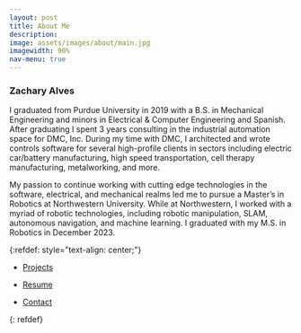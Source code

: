 ```yaml
---
layout: post
title: About Me
description:
image: assets/images/about/main.jpg
imagewidth: 90%
nav-menu: true
---
```


### Zachary Alves

I graduated from Purdue University in 2019 with a B.S. in Mechanical Engineering and minors in Electrical & Computer Engineering and Spanish. After graduating I spent 3 years consulting in the industrial automation space for DMC, Inc. During my time with DMC, I architected and wrote controls software for several high-profile clients in sectors including electric car/battery manufacturing, high speed transportation, cell therapy manufacturing, metalworking, and more.

My passion to continue working with cutting edge technologies in the software, electrical, and mechanical realms led me to pursue a Master’s in Robotics at Northwestern University. While at Northwestern, I worked with a myriad of robotic technologies, including robotic manipulation, SLAM, autonomous navigation, and machine learning. I graduated with my M.S. in Robotics in December 2023.

{:refdef: style="text-align: center;"}
<div class="inner">
    <ul class="actions">
        <li><a href="projects.html" class="button next">Projects</a></li>
    </ul>
    <ul class="actions">
        <li><a href="resume.html" class="button next">Resume</a></li>
    </ul>
    <ul class="actions">
        <li><a href="contact.html" class="button next">Contact</a></li>
    </ul>
</div>
{: refdef}